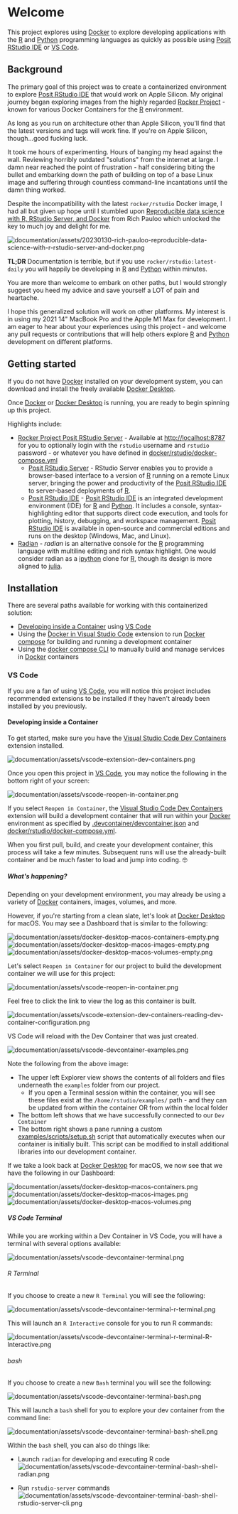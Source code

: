 # Welcome

This project explores using [Docker](https://www.docker.com) to explore developing applications with the [R](https://www.r-project.org) and [Python](https://www.python.org) programming languages as quickly as possible using [Posit RStudio IDE](https://posit.co/products/open-source/rstudio/) or [VS Code](https://code.visualstudio.com).

## Background

The primary goal of this project was to create a containerized environment to explore [Posit RStudio IDE](https://posit.co/products/open-source/rstudio/) that would work on Apple Silicon. My original journey began exploring images from the highly regarded [Rocker Project](https://rocker-project.org) - known for various Docker Containers for the [R](https://www.r-project.org) environment.

As long as you run on architecture other than Apple Silicon, you'll find that the latest versions and tags will work fine. If you're on Apple Silicon, though...good fucking luck.

It took me hours of experimenting. Hours of banging my head against the wall. Reviewing horribly outdated "solutions" from the internet at large. I damn near reached the point of frustration - half considering biting the bullet and embarking down the path of building on top of a base Linux image and suffering through countless command-line incantations until the damn thing worked.

Despite the incompatibility with the latest `rocker/rstudio` Docker image, I had all but given up hope until I stumbled upon [Reproducible data science with R, RStudio Server, and Docker](https://www.richpauloo.com/post/docker-rstudio/) from Rich Pauloo which unlocked the key to much joy and delight for me.

![documentation/assets/20230130-rich-pauloo-reproducible-data-science-with-r-rstudio-server-and-docker.png](documentation/assets/20230130-rich-pauloo-reproducible-data-science-with-r-rstudio-server-and-docker.png)

**TL;DR** Documentation is terrible, but if you use `rocker/rstudio:latest-daily` you will happily be developing in [R](https://www.r-project.org) and [Python](https://www.python.org) within minutes.

You are more than welcome to embark on other paths, but I would strongly suggest you heed my advice and save yourself a LOT of pain and heartache.

I hope this generalized solution will work on other platforms. My interest is in using my 2021 14" MacBook Pro and the Apple M1 Max for development. I am eager to hear about your experiences using this project - and welcome any pull requests or contributions that will help others explore [R](https://www.r-project.org) and [Python](https://www.python.org) development on different platforms.

## Getting started

If you do not have [Docker](https://www.docker.com) installed on your development system, you can download and install the freely available [Docker Desktop](https://www.docker.com/products/docker-desktop). 

Once [Docker](https://www.docker.com) or [Docker Desktop](https://www.docker.com/products/docker-desktop) is running, you are ready to begin spinning up this project.

Highlights include:

- [Rocker Project Posit RStudio Server](https://hub.docker.com/r/rocker/rstudio) - Available at [http://localhost:8787](http://localhost:8787) for you to optionally login with the `rstudio` username and `rstudio` password - or whatever you have defined in [docker/rstudio/docker-compose.yml](docker/rstudio/docker-compose.yml)
  - [Posit RStudio Server](https://posit.co/products/open-source/rstudio-server/) - RStudio Server enables you to provide a browser-based interface to a version of [R](https://www.r-project.org) running on a remote Linux server, bringing the power and productivity of the [Posit RStudio IDE](https://posit.co/products/open-source/rstudio/) to server-based deployments of [R](https://www.r-project.org).
  - [Posit RStudio IDE](https://posit.co/products/open-source/rstudio/) - [Posit RStudio IDE](https://posit.co/products/open-source/rstudio/) is an integrated development environment (IDE) for [R](https://www.r-project.org) and [Python](https://www.python.org). It includes a console, syntax-highlighting editor that supports direct code execution, and tools for plotting, history, debugging, and workspace management. [Posit RStudio IDE](https://posit.co/products/open-source/rstudio/) is available in open-source and commercial editions and runs on the desktop (Windows, Mac, and Linux).
- [Radian](https://github.com/randy3k/radian) - _radian_ is an alternative console for the [R](https://www.r-project.org) programming language with multiline editing and rich syntax highlight. One would consider radian as a [ipython](https://github.com/ipython/ipython) clone for [R](https://www.r-project.org), though its design is more aligned to [julia](https://julialang.org).

## Installation

There are several paths available for working with this containerized solution:

- [Developing inside a Container](https://code.visualstudio.com/docs/devcontainers/containers) using [VS Code](https://code.visualstudio.com)
- Using the [Docker in Visual Studio Code](https://code.visualstudio.com/docs/containers/overview) extension to run [Docker compose](https://code.visualstudio.com/docs/containers/overview#_docker-compose) for building and running a development container
- Using the [docker compose CLI](https://docs.docker.com/compose/reference/) to manually build and manage services in [Docker](https://www.docker.com) containers

### VS Code

If you are a fan of using [VS Code](https://code.visualstudio.com), you will notice this project includes recommended extensions to be installed if they haven't already been installed by you previously.

#### Developing inside a Container

To get started, make sure you have the [Visual Studio Code Dev Containers](https://marketplace.visualstudio.com/items?itemName=ms-vscode-remote.remote-containers) extension installed.

![documentation/assets/vscode-extension-dev-containers.png](documentation/assets/vscode-extension-dev-containers.png)

Once you open this project in [VS Code](https://code.visualstudio.com), you may notice the following in the bottom right of your screen:

![documentation/assets/vscode-reopen-in-container.png](documentation/assets/vscode-reopen-in-container.png)

If you select `Reopen in Container`, the [Visual Studio Code Dev Containers](https://marketplace.visualstudio.com/items?itemName=ms-vscode-remote.remote-containers) extension will build a development container that will run within your [Docker](https://www.docker.com) environment as specified by [.devcontainer/devcontainer.json](.devcontainer/devcontainer.json) and [docker/rstudio/docker-compose.yml](docker/rstudio/docker-compose.yml).

When you first pull, build, and create your development container, this process will take a few minutes. Subsequent runs will use the already-built container and be much faster to load and jump into coding. 🤓

##### What's happening?

Depending on your development environment, you may already be using a variety of [Docker](https://www.docker.com) containers, images, volumes, and more. 

However, if you're starting from a clean slate, let's look at [Docker Desktop](https://www.docker.com/products/docker-desktop) for macOS. You may see a Dashboard that is similar to the following:

![documentation/assets/docker-desktop-macos-containers-empty.png](documentation/assets/docker-desktop-macos-containers-empty.png)
![documentation/assets/docker-desktop-macos-images-empty.png](documentation/assets/docker-desktop-macos-images-empty.png)
![documentation/assets/docker-desktop-macos-volumes-empty.png](documentation/assets/docker-desktop-macos-volumes-empty.png)

Let's select `Reopen in Container` for our project to build the development container we will use for this project:

![documentation/assets/vscode-reopen-in-container.png](documentation/assets/vscode-reopen-in-container.png)

Feel free to click the link to view the log as this container is built.

![documentation/assets/vscode-extension-dev-containers-reading-dev-container-configuration.png](documentation/assets/vscode-extension-dev-containers-reading-dev-container-configuration.png)

VS Code will reload with the Dev Container that was just created.

![documentation/assets/vscode-devcontainer-examples.png](documentation/assets/vscode-devcontainer-examples.png)

Note the following from the above image:

- The upper left Explorer view shows the contents of all folders and files underneath the `examples` folder from our project.
  - If you open a Terminal session within the container, you will see these files exist at the `/home/rstudio/examples/` path - and they can be updated from within the container OR from within the local folder
- The bottom left shows that we have successfully connected to our `Dev Container`
- The bottom right shows a pane running a custom [examples/scripts/setup.sh](examples/scripts/setup.sh) script that automatically executes when our container is initially built. This script can be modified to install additional libraries into our development container.

If we take a look back at [Docker Desktop](https://www.docker.com/products/docker-desktop) for macOS, we now see that we have the following in our Dashboard:

![documentation/assets/docker-desktop-macos-containers.png](documentation/assets/docker-desktop-macos-containers.png)
![documentation/assets/docker-desktop-macos-images.png](documentation/assets/docker-desktop-macos-images.png)
![documentation/assets/docker-desktop-macos-volumes.png](documentation/assets/docker-desktop-macos-volumes.png)

##### VS Code Terminal

While you are working within a Dev Container in VS Code, you will have a terminal with several options available:

![documentation/assets/vscode-devcontainer-terminal.png](documentation/assets/vscode-devcontainer-terminal.png)

###### R Terminal

If you choose to create a new `R Terminal` you will see the following:

![documentation/assets/vscode-devcontainer-terminal-r-terminal.png](documentation/assets/vscode-devcontainer-terminal-r-terminal.png)

This will launch an `R Interactive` console for you to run R commands:

![documentation/assets/vscode-devcontainer-terminal-r-terminal-R-Interactive.png](documentation/assets/vscode-devcontainer-terminal-r-terminal-R-Interactive.png)

###### bash

If you choose to create a new `Bash` terminal you will see the following:

![documentation/assets/vscode-devcontainer-terminal-bash.png](documentation/assets/vscode-devcontainer-terminal-bash.png)

This will launch a `bash` shell for you to explore your dev container from the command line:

![documentation/assets/vscode-devcontainer-terminal-bash-shell.png](documentation/assets/vscode-devcontainer-terminal-bash-shell.png)

Within the `bash` shell, you can also do things like:

- Launch `radian` for developing and executing R code
![documentation/assets/vscode-devcontainer-terminal-bash-shell-radian.png](documentation/assets/vscode-devcontainer-terminal-bash-shell-radian.png)

- Run `rstudio-server` commands
![documentation/assets/vscode-devcontainer-terminal-bash-shell-rstudio-server-cli.png](documentation/assets/vscode-devcontainer-terminal-bash-shell-rstudio-server-cli.png)
